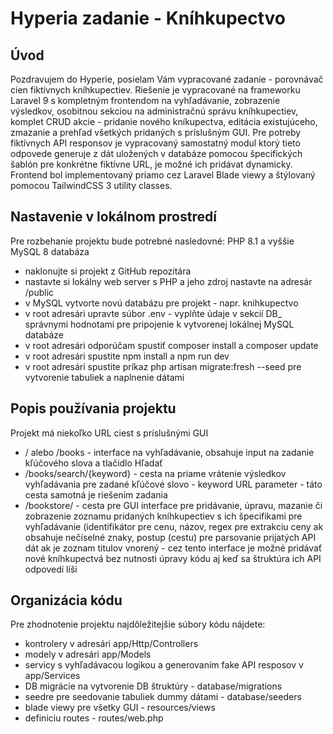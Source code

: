# Hyperia zadanie - Kníhkupectvo

## Úvod

Pozdravujem do Hyperie, posielam Vám vypracované zadanie - porovnávač cien fiktívnych kníhkupectiev. Riešenie je vypracované na frameworku Laravel 9 s kompletným frontendom na vyhľadávanie, zobrazenie výsledkov, osobitnou sekciou na administračnú správu kníhkupectiev, komplet CRUD akcie - pridanie nového kníkupectva, editácia existujúceho, zmazanie a prehľad všetkých pridaných s príslušným GUI. Pre potreby fiktívnych API responsov je vypracovaný samostatný modul ktorý tieto odpovede generuje z dát uložených v databáze pomocou špecifických šablón pre konkrétne fiktívne URL, je možné ich pridávat dynamicky. Frontend bol implementovaný priamo cez Laravel Blade viewy a štýlovaný pomocou TailwindCSS 3 utility classes.

## Nastavenie v lokálnom prostredí

Pre rozbehanie projektu bude potrebné nasledovné:
PHP 8.1 a vyššie
MySQL 8 databáza

- naklonujte si projekt z GitHub repozitára
- nastavte si lokálny web server s PHP a jeho zdroj nastavte na adresár /public
- v MySQL vytvorte novú databázu pre projekt - napr. knihkupectvo
- v root adresári upravte súbor .env - vyplňte údaje v sekcií DB_ správnymi hodnotami pre pripojenie k vytvorenej lokálnej MySQL databáze 
- v root adresári odporúčam spustiť composer install a composer update
- v root adresári spustite npm install a npm run dev
- v root adresári spustite príkaz php artisan migrate:fresh --seed pre vytvorenie tabuliek a naplnenie dátami

## Popis používania projektu

Projekt má niekoľko URL ciest s príslušnými GUI

- / alebo /books - interface na vyhľadávanie, obsahuje input na zadanie kľúčového slova a tlačidlo Hľadať
- /books/search/{keyword} - cesta na priame vrátenie výsledkov vyhľadávania pre zadané kľúčové slovo - keyword URL parameter - táto cesta samotná je riešením zadania
- /bookstore/ - cesta pre GUI interface pre pridávanie, úpravu, mazanie či zobrazenie zoznamu pridaných kníhkupectiev s ich špecifikami pre vyhľadávanie (identifikátor pre cenu, názov, regex pre extrakciu ceny ak obsahuje nečíselné znaky, postup (cestu) pre parsovanie prijatých API dát ak je zoznam titulov vnorený - cez tento interface je možné pridávať nové kníhkupectvá bez nutnosti úpravy kódu aj keď sa štruktúra ich API odpovedí líši

 ## Organizácia kódu
 
 Pre zhodnotenie projektu najdôležitejšie súbory kódu nájdete:
 
 - kontrolery v adresári app/Http/Controllers
 - modely v adresári app/Models
 - servicy s vyhľadávacou logikou a generovaním fake API resposov v app/Services
 - DB migrácie na vytvorenie DB štruktúry - database/migrations
 - seedre pre seedovanie tabuliek dummy dátami - database/seeders
 - blade viewy pre všetky GUI - resources/views
 - definiciu routes - routes/web.php
 
 

